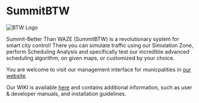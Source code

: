 # SummitBTW

![BTW Logo](https://github.com/TechnionYearlyProject/SummitBTW/blob/master/materials/logo.PNG)

Summit-Better Than WAZE (SummitBTW) is a revolutionary system for smart city control!
There you can simulate traffic using our Simulation Zone, perform Scheduling Analysis and specifically test our incredible advanced scheduling algorithm, on given maps, or customized by your choice.

You are welcome to visit our management interface for municpalities in [our website](https://summitbtw.azurewebsites.net/).

Our WIKI is available [here](https://github.com/TechnionYearlyProject/SummitBTW/wiki) and contains additional information, such as user & developer manuals, and installation guidelines.


